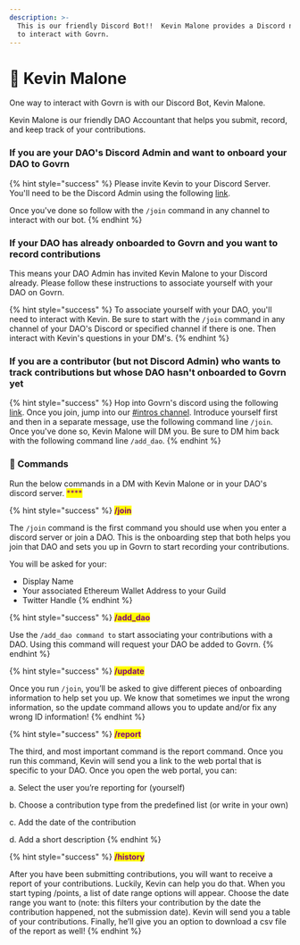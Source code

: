 ```yaml
---
description: >-
  This is our friendly Discord Bot!!  Kevin Malone provides a Discord native way
  to interact with Govrn.
---
```


# 🤖 Kevin Malone

One way to interact with Govrn is with our Discord Bot, Kevin Malone.

Kevin Malone is our friendly DAO Accountant that helps you submit, record, and keep track of your contributions.&#x20;

### If you are your DAO's Discord Admin and want to onboard your DAO to Govrn

{% hint style="success" %}
Please invite Kevin to your Discord Server. You'll need to be the Discord Admin using the following [link](https://discord.com/api/oauth2/authorize?client\_id=897920137653534780\&permissions=2048\&scope=applications.commands%20bot).&#x20;

Once you've done so follow with the `/join` command in any channel to interact with our bot.&#x20;
{% endhint %}

### If your DAO has already onboarded to Govrn and you want to record contributions&#x20;

This means your DAO Admin has invited Kevin Malone to your Discord already. Please follow these instructions to associate yourself with your DAO on Govrn.

{% hint style="success" %}
To associate yourself with your DAO, you'll need to interact with Kevin. Be sure to start with the `/join` command in any channel of your DAO's Discord or specified channel if there is one. Then interact with Kevin's questions in your DM's.
{% endhint %}

### If you are a contributor (but not Discord Admin) who wants to track contributions but whose DAO hasn't onboarded to Govrn yet&#x20;

{% hint style="success" %}
Hop into Govrn's discord using the following [link](https://discord.gg/R3cxBQP8PM). Once you join, jump into our [#intros channel](https://discord.gg/zRShm6MX). Introduce yourself first and then in a separate message, use the following command line `/join`. Once you've done so, Kevin Malone will DM you. Be sure to DM him back with the following command line `/add_dao`.&#x20;
{% endhint %}

### 💬 Commands

Run the below commands in a DM with Kevin Malone or in your DAO's discord server. <mark style="color:purple;">****</mark>&#x20;

{% hint style="success" %}
<mark style="color:purple;">**/join**</mark>

The `/join` command is the first command you should use when you enter a discord server or join a DAO.  This is the onboarding step that both helps you join that DAO and sets you up in Govrn to start recording your contributions.

You will be asked for your:

* Display Name
* Your associated Ethereum Wallet Address to your Guild
* Twitter Handle&#x20;
{% endhint %}

{% hint style="success" %}
<mark style="color:purple;">**/add\_dao**</mark>

Use the `/add_dao command to` start associating your contributions with a DAO. Using this command will request your DAO be added to Govrn.&#x20;
{% endhint %}

{% hint style="success" %}
<mark style="color:purple;">**/update**</mark>

Once you run `/join`, you’ll be asked to give different pieces of onboarding information to help set you up.  We know that sometimes we input the wrong information, so the update command allows you to update and/or fix any wrong ID information!
{% endhint %}

{% hint style="success" %}
<mark style="color:purple;">**/report**</mark>

The third, and most important command is the report command. Once you run this command, Kevin will send you a link to the web portal that is specific to your DAO. Once you open the web portal, you can:&#x20;

&#x20;        a. Select the user you’re reporting for (yourself)&#x20;

&#x20;        b. Choose a contribution type from the predefined list (or write in your own)

&#x20;        c. Add the date of the contribution

&#x20;        d. Add a short description
{% endhint %}

{% hint style="success" %}
<mark style="color:purple;">**/history**</mark>

After you have been submitting contributions, you will want to receive a report of your contributions. Luckily, Kevin can help you do that. When you start typing /points, a list of date range options will appear. Choose the date range you want to (note: this filters your contribution by the date the contribution happened, not the submission date). Kevin will send you a table of your contributions. Finally, he’ll give you an option to download a csv file of the report as well!
{% endhint %}
